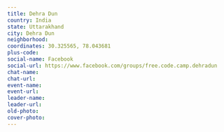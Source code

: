 ```yaml
---
title: Dehra Dun
country: India
state: Uttarakhand
city: Dehra Dun
neighborhood: 
coordinates: 30.325565, 78.043681
plus-code:
social-name: Facebook
social-url: https://www.facebook.com/groups/free.code.camp.dehradun
chat-name:
chat-url:
event-name:
event-url:
leader-name:
leader-url:
old-photo: 
cover-photo:
---
```

